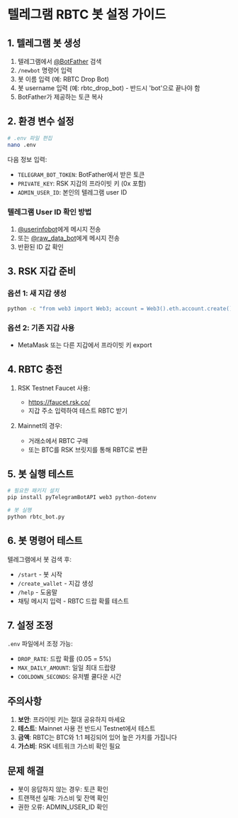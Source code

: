 # 텔레그램 RBTC 봇 설정 가이드

## 1. 텔레그램 봇 생성

1. 텔레그램에서 [@BotFather](https://t.me/botfather) 검색
2. `/newbot` 명령어 입력
3. 봇 이름 입력 (예: RBTC Drop Bot)
4. 봇 username 입력 (예: rbtc_drop_bot) - 반드시 'bot'으로 끝나야 함
5. BotFather가 제공하는 토큰 복사

## 2. 환경 변수 설정

```bash
# .env 파일 편집
nano .env
```

다음 정보 입력:
- `TELEGRAM_BOT_TOKEN`: BotFather에서 받은 토큰
- `PRIVATE_KEY`: RSK 지갑의 프라이빗 키 (0x 포함)
- `ADMIN_USER_ID`: 본인의 텔레그램 user ID

### 텔레그램 User ID 확인 방법
1. [@userinfobot](https://t.me/userinfobot)에게 메시지 전송
2. 또는 [@raw_data_bot](https://t.me/raw_data_bot)에게 메시지 전송
3. 반환된 ID 값 확인

## 3. RSK 지갑 준비

### 옵션 1: 새 지갑 생성
```bash
python -c "from web3 import Web3; account = Web3().eth.account.create(); print(f'Address: {account.address}\nPrivate Key: {account.key.hex()}')"
```

### 옵션 2: 기존 지갑 사용
- MetaMask 또는 다른 지갑에서 프라이빗 키 export

## 4. RBTC 충전

1. RSK Testnet Faucet 사용:
   - https://faucet.rsk.co/
   - 지갑 주소 입력하여 테스트 RBTC 받기

2. Mainnet의 경우:
   - 거래소에서 RBTC 구매
   - 또는 BTC를 RSK 브릿지를 통해 RBTC로 변환

## 5. 봇 실행 테스트

```bash
# 필요한 패키지 설치
pip install pyTelegramBotAPI web3 python-dotenv

# 봇 실행
python rbtc_bot.py
```

## 6. 봇 명령어 테스트

텔레그램에서 봇 검색 후:
- `/start` - 봇 시작
- `/create_wallet` - 지갑 생성
- `/help` - 도움말
- 채팅 메시지 입력 - RBTC 드랍 확률 테스트

## 7. 설정 조정

`.env` 파일에서 조정 가능:
- `DROP_RATE`: 드랍 확률 (0.05 = 5%)
- `MAX_DAILY_AMOUNT`: 일일 최대 드랍량
- `COOLDOWN_SECONDS`: 유저별 쿨다운 시간

## 주의사항

1. **보안**: 프라이빗 키는 절대 공유하지 마세요
2. **테스트**: Mainnet 사용 전 반드시 Testnet에서 테스트
3. **금액**: RBTC는 BTC와 1:1 페깅되어 있어 높은 가치를 가집니다
4. **가스비**: RSK 네트워크 가스비 확인 필요

## 문제 해결

- 봇이 응답하지 않는 경우: 토큰 확인
- 트랜잭션 실패: 가스비 및 잔액 확인
- 권한 오류: ADMIN_USER_ID 확인
